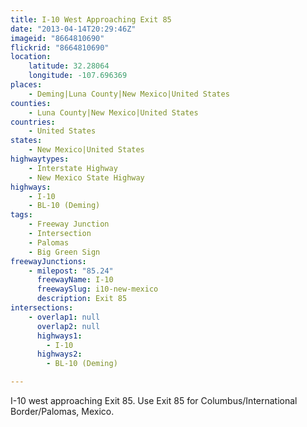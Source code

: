 ```yaml
---
title: I-10 West Approaching Exit 85
date: "2013-04-14T20:29:46Z"
imageid: "8664810690"
flickrid: "8664810690"
location:
    latitude: 32.28064
    longitude: -107.696369
places:
    - Deming|Luna County|New Mexico|United States
counties:
    - Luna County|New Mexico|United States
countries:
    - United States
states:
    - New Mexico|United States
highwaytypes:
    - Interstate Highway
    - New Mexico State Highway
highways:
    - I-10
    - BL-10 (Deming)
tags:
    - Freeway Junction
    - Intersection
    - Palomas
    - Big Green Sign
freewayJunctions:
    - milepost: "85.24"
      freewayName: I-10
      freewaySlug: i10-new-mexico
      description: Exit 85
intersections:
    - overlap1: null
      overlap2: null
      highways1:
        - I-10
      highways2:
        - BL-10 (Deming)

---
```

I-10 west approaching Exit 85.  Use Exit 85 for Columbus/International Border/Palomas, Mexico.